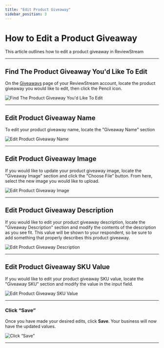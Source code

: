 ```yaml
---
title: "Edit Product Giveaway"
sidebar_position: 3
---
```


# How to Edit a Product Giveaway

This article outlines how to edit a product giveaway in ReviewStream

---

## Find The Product Giveaway You'd Like To Edit

On the [Giveaways](https://app.reviewstream.ai/giveaways) page of your ReviewStream account, locate the product giveaway you would like to edit, then click the Pencil icon.

![Find The Product Giveaway You'd Like To Edit](/img/giveaways/edit.png)

---

## Edit Product Giveaway Name

To edit your product giveaway name, locate the "Giveaway Name" section

![Edit Product Giveaway Name](/img/giveaways/edit_name.png)

---

## Edit Product Giveaway Image

If you would like to update your product giveaway image, locate the "Giveaway Image" section and click the "Choose File" button. From here, select the new image you would like to upload.

![Edit Product Giveaway Image](/img/giveaways/edit_image.png)

---

## Edit Product Giveaway Description

If you would like to edit your product giveaway description, locate the "Giveaway Description" section and modify the contents of the description as you see fit. This value will be shown to your respondent, so be sure to add something that properly describes this product giveaway.

![Edit Product Giveaway Description](/img/giveaways/edit_description.png)

---

## Edit Product Giveaway SKU Value

If you would like to edit your product giveaway SKU value, locate the "Giveaway SKU" section and modify the value in the input field.

![Edit Product Giveaway SKU Value](/img/giveaways/edit_description.png)

---

### Click “Save”

Once you have made your desired edits, click **Save**. Your business will now have the updated values.

![Click “Save”](/img/giveaways/edit_save.png)

---
